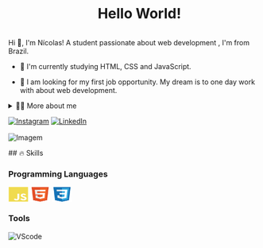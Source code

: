 <!--título-->
<div id="user-content-toc">
    <ul align="center">
      <summary><h1 style="display: inline-block">Hello World!</h1></summary>
  </div>
  
  <!-- Presentation -->
 <p>
   Hi 👋, I'm Nícolas! A student passionate about web development , I'm from Brazil.

  - 🌱  I'm currently studying HTML, CSS and JavaScript.

  - 🔭  I am looking for my first job opportunity. My dream is to one day work with about web development.
</p>
  
  <!-- Dropdown -->
 <details>
  <summary>👨‍💻 More about me</summary>

  - 💬 I am 16 years old and currently live in Brazil. I'm not fluent in English and I have experience in HTML, CSS and JavaScript, I live in Guarulho - SP, I have two brothers and my biggest dream is to be a great Programmer and I want to see my family happy.


  - ⚡I like reading, whether it's a good book, manga or comic book, as well as watching movies, anime and drawing, and I also like playing video games!
</details>
  
  <!-- Links -->
  
  [![Instagram](https://img.shields.io/badge/Instagram-E4405F?style=for-the-badge&logo=instagram&logoColor=white)](https://www.instagram.com/soares__2k08/)
  [![LinkedIn](https://img.shields.io/badge/LinkedIn-0077B5?style=for-the-badge&logo=linkedin&logoColor=white)](https://www.linkedin.com/in/nicolas-ribeiro-3a6301276/)
  
  

  
  <!-- GIF -->
  <p align="left">
    <img align="center" src="https://github.com/user-attachments/assets/d511f353-1bc3-4270-b9d8-45dc200a96f4" alt="Imagem" width="300px">
  </p>
  ## 🔥 Skills
  <div style="flex-basis: 48%;">
    <h3>Programming Languages</h3>
    <img align="center" alt="Js" height="30" width="40" src="https://raw.githubusercontent.com/devicons/devicon/master/icons/javascript/javascript-plain.svg">
    <img align="center" alt="HTML" height="30" width="40" src="https://raw.githubusercontent.com/devicons/devicon/master/icons/html5/html5-original.svg">
    <img align="center" alt="CSS" height="30" width="40" src="https://raw.githubusercontent.com/devicons/devicon/master/icons/css3/css3-original.svg">
  </div>
  
  <!-- Skills: Tools & Frameworks -->
  <div style="flex-basis: 48%;">
    <h3>Tools </h3>
    <img align="center" alt="VScode" height="30" width="40" src="https://cdn.jsdelivr.net/gh/devicons/devicon/icons/vscode/vscode-original.svg">
  </div>
